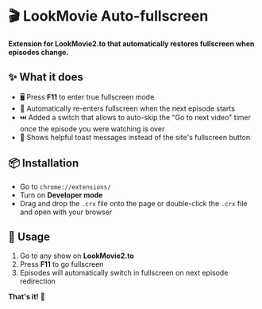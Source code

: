 # 🎬 LookMovie Auto-fullscreen

**Extension for LookMovie2.to that automatically restores fullscreen when episodes change.**

## ✨ What it does

- 🖥️ Press **F11** to enter true fullscreen mode
- 🔄 Automatically re-enters fullscreen when the next episode starts
- ⏭️ Added a switch that allows to auto-skip the "Go to next video" timer once the episode you were watching is over
- 💬 Shows helpful toast messages instead of the site's fullscreen button

## 📦 Installation

- Go to `chrome://extensions/`
- Turn on **Developer mode**
- Drag and drop the `.crx` file onto the page or double-click the `.crx` file and open with your browser

## 🎯 Usage

1. Go to any show on **LookMovie2.to**
2. Press **F11** to go fullscreen
3. Episodes will automatically switch in fullscreen on next episode redirection

**That's it!** 🎉
